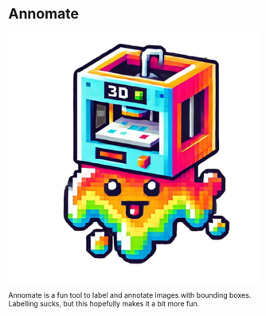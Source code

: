 # Annomate

![Annomate](./frontend/src/assets/mascot.png)

Annomate is a fun tool to label and annotate images with bounding boxes. Labelling sucks, but this hopefully makes it a bit more fun.
